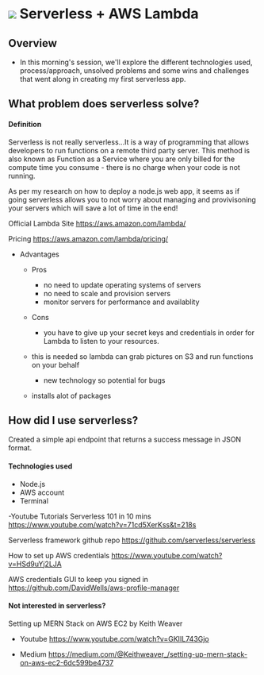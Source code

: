 # ![](https://xingzo.github.io/assets/images/xingzo-crown-white-sm.png) Serverless + AWS Lambda

## Overview
- In this morning's session, we'll explore the different technologies used, process/approach, unsolved problems and some wins and challenges that went along in creating my first serverless app.


<a name="jquery"></a>
## What problem does serverless solve?

#### Definition
Serverless is not really serverless...It is a way of programming that allows developers to run functions on a remote third party server.
This method is also known as Function as a Service where you are only billed for the compute time you consume - there is no charge when your code is not running.

As per my research on how to deploy a node.js web app, it seems as if going serverless allows you to not worry about managing and provivisoning your servers which will save a lot of time in the end! 

Official Lambda Site
https://aws.amazon.com/lambda/

Pricing
https://aws.amazon.com/lambda/pricing/
    

- Advantages
	- Pros
		- no need to update operating systems of servers
		- no need to scale and provision servers
		- monitor servers for performance and availablity
    
 	- Cons
		- you have to give up your secret keys and credentials in order for Lambda to listen to your resources.
    - this is needed so lambda can grab pictures on S3 and run functions on your behalf
		- new technology so potential for bugs
    - installs alot of packages
    


    
## How did I use serverless?
  Created a simple api endpoint that returns a success message in JSON format.
  
#### Technologies used

  - Node.js
  - AWS account
  - Terminal
  
  -Youtube Tutorials
  Serverless 101 in 10 mins
  https://www.youtube.com/watch?v=71cd5XerKss&t=218s
  
  Serverless framework github repo
  https://github.com/serverless/serverless
  
  How to set up AWS credentials
  https://www.youtube.com/watch?v=HSd9uYj2LJA
  
  AWS credentials GUI to keep you signed in
  https://github.com/DavidWells/aws-profile-manager
  
  
 #### Not interested in serverless?
 
 
 Setting up MERN Stack on AWS EC2 by Keith Weaver
 
 - Youtube
 https://www.youtube.com/watch?v=GKIIL743Gjo
 
 - Medium
 https://medium.com/@Keithweaver_/setting-up-mern-stack-on-aws-ec2-6dc599be4737
  
